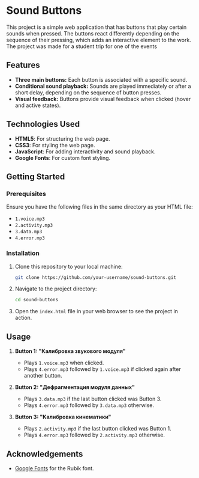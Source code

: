 # Sound Buttons

This project is a simple web application that has buttons that play certain sounds when pressed. The buttons react differently depending on the sequence of their pressing, which adds an interactive element to the work. The project was made for a student trip for one of the events

## Features

- **Three main buttons:** Each button is associated with a specific sound.
- **Conditional sound playback:** Sounds are played immediately or after a short delay, depending on the sequence of button presses.
- **Visual feedback:** Buttons provide visual feedback when clicked (hover and active states).

## Technologies Used

- **HTML5**: For structuring the web page.
- **CSS3**: For styling the web page.
- **JavaScript**: For adding interactivity and sound playback.
- **Google Fonts**: For custom font styling.

## Getting Started

### Prerequisites

Ensure you have the following files in the same directory as your HTML file:

- `1.voice.mp3`
- `2.activity.mp3`
- `3.data.mp3`
- `4.error.mp3`

### Installation

1. Clone this repository to your local machine:

    ```bash
    git clone https://github.com/your-username/sound-buttons.git
    ```

2. Navigate to the project directory:

    ```bash
    cd sound-buttons
    ```

3. Open the `index.html` file in your web browser to see the project in action.

## Usage

1. **Button 1: "Калибровка звукового модуля"**

    - Plays `1.voice.mp3` when clicked.
    - Plays `4.error.mp3` followed by `1.voice.mp3` if clicked again after another button.

2. **Button 2: "Дефрагментация модуля данных"**

    - Plays `3.data.mp3` if the last button clicked was Button 3.
    - Plays `4.error.mp3` followed by `3.data.mp3` otherwise.

3. **Button 3: "Калибровка кинематики"**

    - Plays `2.activity.mp3` if the last button clicked was Button 1.
    - Plays `4.error.mp3` followed by `2.activity.mp3` otherwise.

## Acknowledgements

- [Google Fonts](https://fonts.google.com/) for the Rubik font.
